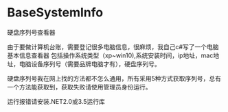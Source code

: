 # BaseSystemInfo
硬盘序列号查看器 

由于要做计算机台账，需要登记很多电脑信息，很麻烦，我自己c#写了一个电脑基本信息查看器
包括操作系统类型（xp~win10),系统安装时间，ip地址，mac地址，电脑设备序列号（需要品牌电脑才有），硬盘序列号。

硬盘序列号我在网上找的方法都不怎么通用，所有采用5种方式获取序列号，总有一个方法能获取到，获取失败请使用管理员身份运行。

运行报错请安装.NET2.0或3.5运行库
